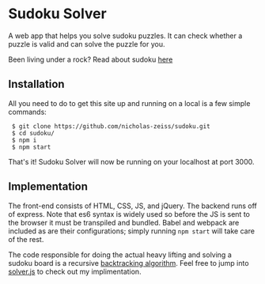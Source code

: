 # Sudoku Solver

A web app that helps you solve sudoku puzzles. It can check whether a puzzle is valid and can solve the puzzle for you.

Been living under a rock? Read about sudoku [here](https://en.wikipedia.org/wiki/Sudoku)  

## Installation

All you need to do to get this site up and running on a local is a few simple commands:
```
 $ git clone https://github.com/nicholas-zeiss/sudoku.git
 $ cd sudoku/
 $ npm i
 $ npm start
```
That's it! Sudoku Solver will now be running on your localhost at port 3000.

## Implementation

The front-end consists of HTML, CSS, JS, and jQuery. The backend runs off of express. Note that es6 syntax is widely used so before the JS is sent to the browser it must be transpiled and bundled. Babel and webpack are included as are their configurations; simply running `npm start` will take care of the rest.

The code responsible for doing the actual heavy lifting and solving a sudoku board is a recursive [backtracking algorithm](https://en.wikipedia.org/wiki/Backtracking). Feel free to jump into [solver.js](app/solver.js) to check out my implimentation.